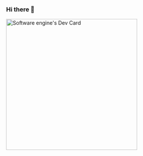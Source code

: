 ### Hi there 👋
<a href="https://app.daily.dev/softwareengine"><img src="https://api.daily.dev/devcards/v2/qUpZyXh3PdgmUON3Ind2U.png?type=default&r=2jc" width="356" alt="Software engine's Dev Card"/></a>
<!--
**Pelayo-Reguera/Pelayo-Reguera** is a ✨ _special_ ✨ repository because its `README.md` (this file) appears on your GitHub profile.

Here are some ideas to get you started:

- 🔭 I’m currently working on ...
- 🌱 I’m currently learning ...
- 👯 I’m looking to collaborate on ...
- 🤔 I’m looking for help with ...
- 💬 Ask me about ...
- 📫 How to reach me: ...
- 😄 Pronouns: ...
- ⚡ Fun fact: ...
-->
